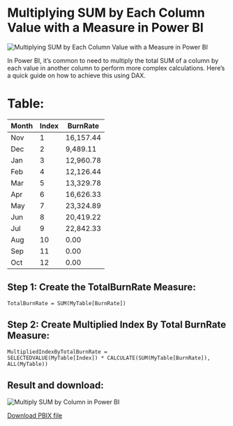 # Multiplying SUM by Each Column Value with a Measure in Power BI
![Multiplying SUM by Each Column Value with a Measure in Power BI](https://datadp.com/wp-content/uploads/2024/08/How_to_Multiply_a_Sum_Measure_by_Each_Value_of_a_Column_in_DAX_Thumbnail.jpg)

In Power BI, it’s common to need to multiply the total SUM of a column by each value in another column to perform more complex calculations. Here’s a quick guide on how to achieve this using DAX.

# Table:

|Month  |Index  |BurnRate  |
|-------|-------|----------|
|Nov	|1	|16,157.44|
|Dec	|2	|9,489.11|
|Jan	|3	|12,960.78|
|Feb	|4	|12,126.44|
|Mar	|5	|13,329.78|
|Apr	|6	|16,626.33|
|May	|7	|23,324.89|
|Jun	|8	|20,419.22|
|Jul	|9	|22,842.33|
|Aug	|10	|0.00|
|Sep	|11	|0.00|
|Oct	|12	|0.00|


## Step 1: Create the TotalBurnRate Measure:
```dax
TotalBurnRate = SUM(MyTable[BurnRate])
```

## Step 2: Create Multiplied Index By Total BurnRate Measure:
```dax
MultipliedIndexByTotalBurnRate = 
SELECTEDVALUE(MyTable[Index]) * CALCULATE(SUM(MyTable[BurnRate]), ALL(MyTable))
```

## Result and download:
![Multiply SUM by Column in Power BI](https://datadp.com/wp-content/uploads/2024/08/How_to_Multiply_a_Sum_Measure_by_Each_Value_of_a_Column_in_DAX_Result-1024x359.jpg)


[Download PBIX file](https://datadp.com/wp-content/uploads/2024/08/How_to_Multiply_a_Sum_Measure_by_Each_Value_of_a_Column_in_DAX_v2.pbix)
